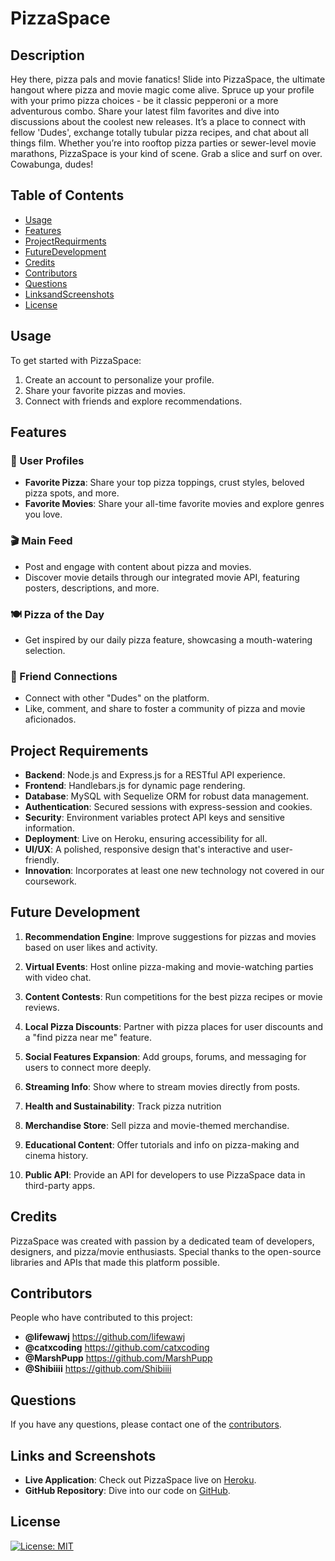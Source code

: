 # PizzaSpace

## Description

Hey there, pizza pals and movie fanatics! Slide into PizzaSpace, the ultimate hangout where pizza and movie magic come alive. Spruce up your profile with your primo pizza choices - be it classic pepperoni or a more adventurous combo. Share your latest film favorites and dive into discussions about the coolest new releases. It’s a place to connect with fellow 'Dudes', exchange totally tubular pizza recipes, and chat about all things film. Whether you’re into rooftop pizza parties or sewer-level movie marathons, PizzaSpace is your kind of scene. Grab a slice and surf on over. Cowabunga, dudes!

## Table of Contents

- [Usage](#usage)
- [Features](#features)
- [ProjectRequirments](#project-requirements)
- [FutureDevelopment](#future-development)
- [Credits](#credits)
- [Contributors](#contributors)
- [Questions](#questions)
- [LinksandScreenshots](#links-and-screenshots)
- [License](#license)

## Usage

To get started with PizzaSpace:

1. Create an account to personalize your profile.
2. Share your favorite pizzas and movies.
3. Connect with friends and explore recommendations.

## Features

### 🍕 User Profiles

- **Favorite Pizza**: Share your top pizza toppings, crust styles, beloved pizza spots, and more.
- **Favorite Movies**: Share your all-time favorite movies and explore genres you love.

### 🎬 Main Feed

- Post and engage with content about pizza and movies.
- Discover movie details through our integrated movie API, featuring posters, descriptions, and more.

### 🍽 Pizza of the Day

- Get inspired by our daily pizza feature, showcasing a mouth-watering selection.

### 👫 Friend Connections

- Connect with other "Dudes" on the platform.
- Like, comment, and share to foster a community of pizza and movie aficionados.

## Project Requirements

- **Backend**: Node.js and Express.js for a RESTful API experience.
- **Frontend**: Handlebars.js for dynamic page rendering.
- **Database**: MySQL with Sequelize ORM for robust data management.
- **Authentication**: Secured sessions with express-session and cookies.
- **Security**: Environment variables protect API keys and sensitive information.
- **Deployment**: Live on Heroku, ensuring accessibility for all.
- **UI/UX**: A polished, responsive design that's interactive and user-friendly.
- **Innovation**: Incorporates at least one new technology not covered in our coursework.

## Future Development

1. **Recommendation Engine**: Improve suggestions for pizzas and movies based on user likes and activity.

2. **Virtual Events**: Host online pizza-making and movie-watching parties with video chat.

3. **Content Contests**: Run competitions for the best pizza recipes or movie reviews.

4. **Local Pizza Discounts**: Partner with pizza places for user discounts and a "find pizza near me" feature.

5. **Social Features Expansion**: Add groups, forums, and messaging for users to connect more deeply.

6. **Streaming Info**: Show where to stream movies directly from posts.

7. **Health and Sustainability**: Track pizza nutrition

8. **Merchandise Store**: Sell pizza and movie-themed merchandise.

9. **Educational Content**: Offer tutorials and info on pizza-making and cinema history.

10. **Public API**: Provide an API for developers to use PizzaSpace data in third-party apps.

## Credits

PizzaSpace was created with passion by a dedicated team of developers, designers, and pizza/movie enthusiasts. Special thanks to the open-source libraries and APIs that made this platform possible.

## Contributors

People who have contributed to this project:

- **@lifewawj** https://github.com/lifewawj
- **@catxcoding** https://github.com/catxcoding
- **@MarshPupp** https://github.com/MarshPupp
- **@Shibiiii** https://github.com/Shibiiii

## Questions

If you have any questions, please contact one of the [contributors](#contributors).

<!-- ADD LINKS  AND SCREENSHOTS-->

## Links and Screenshots

- **Live Application**: Check out PizzaSpace live on [Heroku](#).
- **GitHub Repository**: Dive into our code on [GitHub](#).

## License

[![License: MIT](https://img.shields.io/badge/License-MIT-yellow.svg)](https://opensource.org/licenses/MIT)
